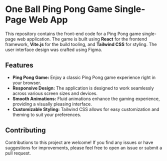# One Ball Ping Pong Game Single-Page Web App

This repository contains the front-end code for a Ping Pong game single-page web application. 
The game is built using **React** for the frontend framework, **Vite.js** for the build tooling, 
and **Tailwind CSS** for styling. 
The user interface design was crafted using Figma.

## Features
- **Ping Pong Game:** Enjoy a classic Ping Pong game experience right in your browser.
- **Responsive Design:** The application is designed to work seamlessly across various screen sizes and devices.
- **Smooth Animations:** Fluid animations enhance the gaming experience, providing a visually pleasing interface.
- **Customizable Styling:** Tailwind CSS allows for easy customization and theming to suit your preferences.

## Contributing
Contributions to this project are welcome! 
If you find any issues or have suggestions for improvements, 
please feel free to open an issue or submit a pull request.

